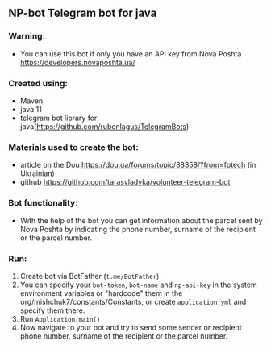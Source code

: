## NP-bot Telegram bot for java

### Warning:
- You can use this bot if only you have an API key from Nova Poshta https://developers.novaposhta.ua/

### Created using:
- Maven
- java 11
- telegram bot library for java(https://github.com/rubenlagus/TelegramBots)

### Materials used to create the bot:
- article on the Dou https://dou.ua/forums/topic/38358/?from=fptech (in Ukrainian)
- github https://github.com/tarasvladyka/volunteer-telegram-bot

### Bot functionality:
- With the help of the bot you can get information about the parcel sent by Nova Poshta
  by indicating the phone number, surname of the recipient or the parcel number.
  
### Run:
1. Create bot via BotFather (`t.me/BotFather`)
2. You can specify your `bot-token`, `bot-name` and `np-api-key` in the system environment variables or "hardcode" them in the org/mishchuk7/constants/Constants,
or create `application.yml` and specify them there.
3. Run `Application.main()`
4. Now navigate to your bot and try to send some sender or recipient phone number, surname of the recipient or the parcel number.
